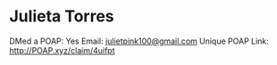 # Julieta Torres

DMed a POAP: Yes
Email: julietpink100@gmail.com
Unique POAP Link: http://POAP.xyz/claim/4uifpt